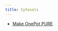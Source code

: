 ```yaml
---
title: Cytosols
---
```


<!-- :::{card} 
:header: **Make OnePot PURE** 
:link: ./make-1pot-pure.md

Reference material for making OnePot PURE protein mix
:::


:::{card} 
:header: **Make 36Pot PURE** 
:link: ./make-36pot-pure

Reference material for making 36Pot PURE protein mix
:::

:::{card} 
:header: **Assemble PURE Reactions** 
:link: ./assemble-pure-reactions

Reference material for assembling cytosols from PURE components
::: -->

- [Make OnePot PURE](./make-1pot-pure)

<!-- docs/guides/getting-started.md -->